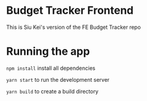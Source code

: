 # Budget Tracker Frontend
This is Siu Kei's version of the FE Budget Tracker repo

# Running the app
`npm install` install all dependencies

`yarn start` to run the development server

`yarn build` to create a build directory